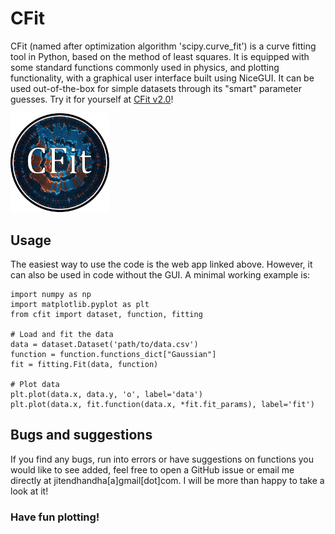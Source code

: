 # CFit
CFit (named after optimization algorithm 'scipy.curve_fit') is a curve fitting tool in Python, based on the method of least squares. It is equipped with some standard functions commonly used in physics, and plotting functionality, with a graphical user interface built using NiceGUI. It can be used out-of-the-box for simple datasets through its "smart" parameter guesses. Try it for yourself at [CFit v2.0](https://cfit.onrender.com/)!

<img src="https://github.com/JitenDhandha/CFit/blob/master/CFit.png" width="31.4%" height="31.4%">

## Usage
The easiest way to use the code is the web app linked above. However, it can also be used in code without the GUI. A minimal working example is:
```
import numpy as np
import matplotlib.pyplot as plt
from cfit import dataset, function, fitting

# Load and fit the data
data = dataset.Dataset('path/to/data.csv')
function = function.functions_dict["Gaussian"]
fit = fitting.Fit(data, function)

# Plot data
plt.plot(data.x, data.y, 'o', label='data')
plt.plot(data.x, fit.function(data.x, *fit.fit_params), label='fit')
```
  
## Bugs and suggestions
If you find any bugs, run into errors or have suggestions on functions you would like to see added, feel free to open a GitHub issue or email me directly at jitendhandha[a]gmail[dot]com. I will be more than happy to take a look at it!

### Have fun plotting!
